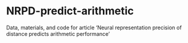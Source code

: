 # NRPD-predict-arithmetic
 Data, materials, and code for article ‘Neural representation precision of distance predicts arithmetic performance’
